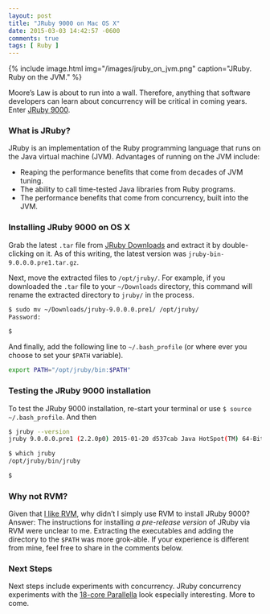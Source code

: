 ```yaml
---
layout: post
title: "JRuby 9000 on Mac OS X"
date: 2015-03-03 14:42:57 -0600
comments: true
tags: [ Ruby ]
---
```


{% include image.html img="/images/jruby_on_jvm.png" caption="JRuby. Ruby on the JVM." %}

Moore’s Law is about to run into a wall. Therefore, anything that software developers can learn about concurrency will be critical in coming years. Enter [JRuby 9000](http://www.jruby.org/).

<!--more-->

### What is JRuby?

JRuby is an implementation of the Ruby programming language that runs on the Java virtual machine (JVM). Advantages of running on the JVM include:

* Reaping the performance benefits that come from decades of JVM tuning.
* The ability to call time-tested Java libraries from Ruby programs.
* The performance benefits that come from concurrency, built into the JVM.

### Installing JRuby 9000 on OS X

Grab the latest `.tar` file from [JRuby Downloads](http://jruby.org/download) and extract it by double-clicking on it. As of this writing, the latest version was `jruby-bin-9.0.0.0.pre1.tar.gz`.

Next, move the extracted files to `/opt/jruby/`. For example, if you downloaded the `.tar` file to your `~/Downloads` directory, this command will rename the extracted directory to `jruby/` in the process.

~~~ bash
$ sudo mv ~/Downloads/jruby-9.0.0.0.pre1/ /opt/jruby/
Password:

$ 

~~~
And finally, add the following line to `~/.bash_profile` (or where ever you choose to set your `$PATH` variable).

~~~ bash
export PATH="/opt/jruby/bin:$PATH"

~~~
### Testing the JRuby 9000 installation

To test the JRuby 9000 installation, re-start your terminal or use `$ source ~/.bash_profile`. And then

~~~ bash
$ jruby --version
jruby 9.0.0.0.pre1 (2.2.0p0) 2015-01-20 d537cab Java HotSpot(TM) 64-Bit Server VM 25.25-b02 on 1.8.0_25-b17 +jit [darwin-x86_64]

$ which jruby
/opt/jruby/bin/jruby

$ 

~~~

### Why not RVM?

Given that [I like RVM](/blog/2013/05/16/upgrading-ruby-with-rvm/), why didn’t I simply use RVM to install JRuby 9000? Answer: The instructions for installing _a pre-release version_ of JRuby via RVM were unclear to me. Extracting the executables and adding the directory to the `$PATH` was more grok-able. If your experience is different from mine, feel free to share in the comments below.

### Next Steps

Next steps include experiments with concurrency. JRuby concurrency experiments with the [18-core Parallella](/blog/2014/07/07/parallella-quick-start-guide-with-gotchas/) look especially interesting. More to come.
